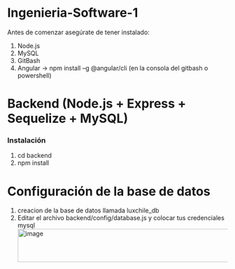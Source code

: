 # Ingenieria-Software-1

Antes de comenzar asegúrate de tener instalado:
1) Node.js
2) MySQL
3) GitBash
4) Angular -> npm install –g @angular/cli (en la consola del gitbash o powershell)

# Backend (Node.js + Express + Sequelize + MySQL)
###  Instalación
1) cd backend
2) npm install

# Configuración de la base de datos
 1) creacion de la base de datos llamada luxchile_db
 2) Editar el archivo backend/config/database.js y colocar tus credenciales mysql <img width="560" height="76" alt="image" src="https://github.com/user-attachments/assets/8f382caf-3d29-4d3f-86ce-d5bef1e3bd27" />

